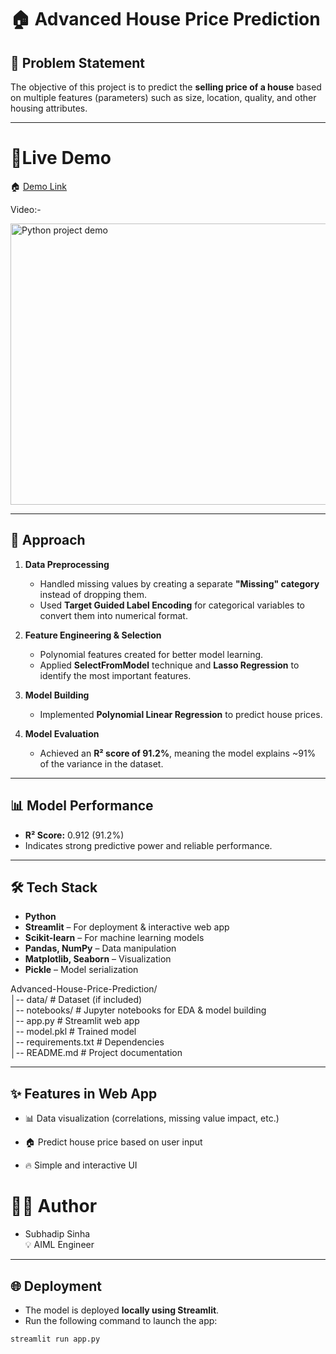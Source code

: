 # 🏠 Advanced House Price Prediction  

## 📌 Problem Statement  
The objective of this project is to predict the **selling price of a house** based on multiple features (parameters) such as size, location, quality, and other housing attributes.  

---
# 🔗Live Demo
🏠 [Demo Link](https://bvfcv9csevzqbhhq483vua.streamlit.app/)

Video:-

<img width="880" height="450" src="https://github.com/subhadipsinha722133/Advanced-House-Price-Prediction-/blob/main/demo.gif" alt="Python project demo">


---
## 🚀 Approach  

1. **Data Preprocessing**  
   - Handled missing values by creating a separate **"Missing" category** instead of dropping them.  
   - Used **Target Guided Label Encoding** for categorical variables to convert them into numerical format.  

2. **Feature Engineering & Selection**  
   - Polynomial features created for better model learning.  
   - Applied **SelectFromModel** technique and **Lasso Regression** to identify the most important features.  

3. **Model Building**  
   - Implemented **Polynomial Linear Regression** to predict house prices.  

4. **Model Evaluation**  
   - Achieved an **R² score of 91.2%**, meaning the model explains ~91% of the variance in the dataset.  

---

## 📊 Model Performance  
- **R² Score:** 0.912 (91.2%)  
- Indicates strong predictive power and reliable performance.  

---

## 🛠️ Tech Stack  

- **Python**  
- **Streamlit** – For deployment & interactive web app  
- **Scikit-learn** – For machine learning models  
- **Pandas, NumPy** – Data manipulation  
- **Matplotlib, Seaborn** – Visualization  
- **Pickle** – Model serialization
   
Advanced-House-Price-Prediction/  <br>
│-- data/                  # Dataset (if included)  <br>
│-- notebooks/             # Jupyter notebooks for EDA & model building  <br>
│-- app.py                 # Streamlit web app   <br>
│-- model.pkl              # Trained model   <br>
│-- requirements.txt       # Dependencies   <br>
│-- README.md              # Project documentation  <br>

---


## ✨ Features in Web App

- 📊 Data visualization (correlations, missing value impact, etc.)

- 🏠 Predict house price based on user input

- 🔥 Simple and interactive UI

# 👨‍💻 Author

- Subhadip Sinha <br>
💡 AIML Engineer 

--- 

## 🌐 Deployment  
- The model is deployed **locally using Streamlit**.  
- Run the following command to launch the app:  

```bash
streamlit run app.py



